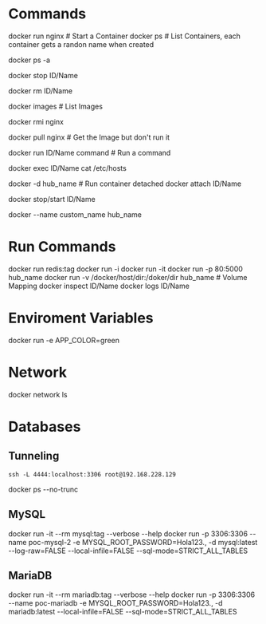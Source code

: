 # Commands

docker run nginx
    # Start a Container
docker ps # List Containers, each container gets a randon name when created

docker ps -a

docker stop ID/Name

docker rm ID/Name

docker images # List Images

docker rmi nginx

docker pull nginx # Get the Image but don't run it

docker run ID/Name command # Run a command

docker exec ID/Name cat /etc/hosts

docker -d hub_name # Run container detached
docker attach ID/Name

docker stop/start ID/Name

docker --name custom_name hub_name

# Run Commands

docker run redis:tag
docker run -i
docker run -it
docker run -p 80:5000 hub_name
docker run -v /docker/host/dir:/doker/dir hub_name # Volume Mapping
docker inspect ID/Name
docker logs ID/Name

# Enviroment Variables

docker run -e APP_COLOR=green

# Network

docker network ls

# Databases
## Tunneling
    ssh -L 4444:localhost:3306 root@192.168.228.129

docker ps --no-trunc
## MySQL
docker run -it --rm mysql:tag --verbose --help
docker run -p 3306:3306 --name poc-mysql-2 -e MYSQL_ROOT_PASSWORD=Hola123., -d mysql:latest --log-raw=FALSE --local-infile=FALSE --sql-mode=STRICT_ALL_TABLES
## MariaDB
docker run -it --rm mariadb:tag --verbose --help
docker run -p 3306:3306 --name poc-mariadb -e MYSQL_ROOT_PASSWORD=Hola123., -d mariadb:latest --local-infile=FALSE --sql-mode=STRICT_ALL_TABLES